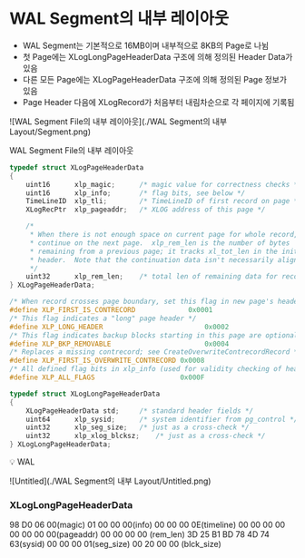 # WAL Segment의 내부 레이아웃

- WAL Segment는 기본적으로 16MB이며 내부적으로 8KB의 Page로 나뉨
- 첫 Page에는 XLogLongPageHeaderData 구조에 의해 정의된 Header Data가 있음
- 다른 모든 Page에는 XLogPageHeaderData 구조에 의해 정의된 Page 정보가 있음
- Page Header 다음에 XLogRecord가 처음부터 내림차순으로 각 페이지에 기록됨

![WAL Segment File의 내부 레이아웃](./WAL Segment의 내부 Layout/Segment.png)

WAL Segment File의 내부 레이아웃

```c
typedef struct XLogPageHeaderData
{
	uint16		xlp_magic;		/* magic value for correctness checks */
	uint16		xlp_info;		/* flag bits, see below */
	TimeLineID	xlp_tli;		/* TimeLineID of first record on page */
	XLogRecPtr	xlp_pageaddr;	/* XLOG address of this page */

	/*
	 * When there is not enough space on current page for whole record, we
	 * continue on the next page.  xlp_rem_len is the number of bytes
	 * remaining from a previous page; it tracks xl_tot_len in the initial
	 * header.  Note that the continuation data isn't necessarily aligned.
	 */
	uint32		xlp_rem_len;	/* total len of remaining data for record */
} XLogPageHeaderData;
```

```c
/* When record crosses page boundary, set this flag in new page's header */
#define XLP_FIRST_IS_CONTRECORD		        0x0001
/* This flag indicates a "long" page header */
#define XLP_LONG_HEADER				            0x0002
/* This flag indicates backup blocks starting in this page are optional */
#define XLP_BKP_REMOVABLE			            0x0004
/* Replaces a missing contrecord; see CreateOverwriteContrecordRecord */
#define XLP_FIRST_IS_OVERWRITE_CONTRECORD 0x0008
/* All defined flag bits in xlp_info (used for validity checking of header) */
#define XLP_ALL_FLAGS                     0x000F
```

```c
typedef struct XLogLongPageHeaderData
{
	XLogPageHeaderData std;		/* standard header fields */
	uint64		xlp_sysid;		/* system identifier from pg_control */
	uint32		xlp_seg_size;	/* just as a cross-check */
	uint32		xlp_xlog_blcksz;	/* just as a cross-check */
} XLogLongPageHeaderData;
```

<aside>
💡 WAL

![Untitled](./WAL Segment의 내부 Layout/Untitled.png)

### XLogLongPageHeaderData

98 D0 06 00(magic) 01 00 00 00(info) 00 00 00 0E(timeline) 00 00 00 00 00 00 00 00(pageaddr) 00 00 00 00 (rem_len) 3D 25 B1 BD 78 4D 74 63(sysid) 00 00 00 01(seg_size) 00 20 00 00 (blck_size)

</aside>